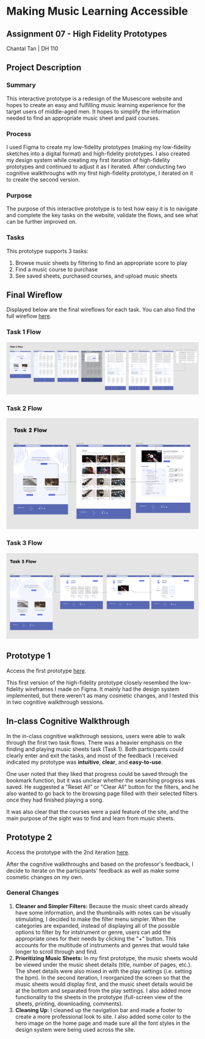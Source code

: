 # **Making Music Learning Accessible**
## Assignment 07 - High Fidelity Prototypes
Chantal Tan | DH 110

## Project Description

### Summary
This interactive prototype is a redesign of the Musescore website and hopes to create an easy and fulfilling music learning experience for the target users of middle-aged men. It hopes to simplify the information needed to find an appropriate music sheet and paid courses.

### Process
I used Figma to create my low-fidelity prototypes (making my low-fidelity sketches into a digital format) and high-fidelity prototypes. I also created my design system while creating my first iteration of high-fidelity prototypes and continued to adjust it as I iterated. After conducting two cognitive walkthroughs with my first high-fidelity prototype, I iterated on it to create the second version.

### Purpose
The purpose of this interactive prototype is to test how easy it is to navigate and complete the key tasks on the website, validate the flows, and see what can be further improved on.

### Tasks
This prototype supports 3 tasks:
1. Browse music sheets by filtering to find an appropriate score to play
2. Find a music course to purchase
3. See saved sheets, purchased courses, and upload music sheets

## Final Wireflow
Displayed below are the final wireflows for each task. You can also find the full wireflow [here](https://www.figma.com/file/C4mhVS68SXBz0grFeql6tK/DH-110-Project?node-id=122%3A2807).

### Task 1 Flow
<img src="./Task 1 Flow.png">

### Task 2 Flow
<img src="./Task 2 Flow.png">

### Task 3 Flow
<img src="./Task 3 Flow.png">

## Prototype 1
Access the first prototype [here](https://www.figma.com/proto/C4mhVS68SXBz0grFeql6tK/DH-110-Project?node-id=122%3A2808&scaling=scale-down-width&page-id=199%3A8576&starting-point-node-id=131%3A5205&show-proto-sidebar=1).

This first version of the high-fidelity prototype closely resembed the low-fidelity wireframes I made on Figma. It mainly had the design system implemented, but there weren't as many cosmetic changes, and I tested this in two cognitive walkthrough sessions.

## In-class Cognitive Walkthrough
In the in-class cognitive walkthrough sessions, users were able to walk through the first two task flows. There was a heavier emphasis on the finding and playing music sheets task (Task 1). Both participants could clearly enter and exit the tasks, and most of the feedback I received indicated my prototype was **intuitive**, **clear**, and **easy-to-use**. 

One user noted that they liked that progress could be saved through the bookmark function, but it was unclear whether the searching progress was saved. He suggested a "Reset All" or "Clear All" button for the filters, and he also wanted to go back to the browsing page filled with their selected filters once they had finished playing a song.

It was also clear that the courses were a paid feature of the site, and the main purpose of the sight was to find and learn from music sheets.

## Prototype 2
Access the prototype with the 2nd iteration [here](https://www.figma.com/proto/C4mhVS68SXBz0grFeql6tK/DH-110-Project?node-id=163%3A3583&scaling=scale-down-width&page-id=199%3A8576&starting-point-node-id=131%3A5205&show-proto-sidebar=1).

After the cognitive walkthroughs and based on the professor's feedback, I decide to iterate on the participants' feedback as well as make some cosmetic changes on my own. 

### General Changes
1. **Cleaner and Simpler Filters:** Because the music sheet cards already have some information, and the thumbnails with notes can be visually stimulating, I decided to make the filter menu simpler. When the categories are expanded, instead of displaying all of the possible options to filter by for intstrument or genre, users can add the appropriate ones for their needs by clicking the "+" button. This accounts for the multitude of instruments and genres that would take longer to scroll through and find. 
2. **Prioritizing Music Sheets:** In my first prototype, the music sheets would be viewed under the music sheet details (title, number of pages, etc.). The sheet details were also mixed in with the play settings (i.e. setting the bpm). In the second iteration, I reorganized the screen so that the music sheets would display first, and the music sheet details would be at the bottom and separated from the play settings. I also added more functionality to the sheets in the prototype (full-screen view of the sheets, printing, downloading, comments). 
3. **Cleaning Up:** I cleaned up the navigation bar and made a footer to create a more professional look to site. I also added some color to the hero image on the home page and made sure all the font styles in the design system were being used across the site.


